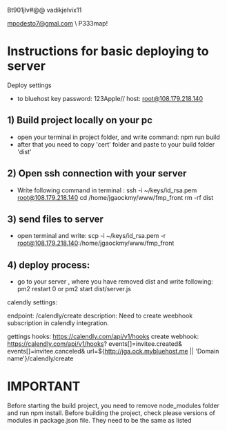 Bt901jlv#@@
vadikjelvix11

mpodesto7@gmal.com \ P333map!

# Instructions for basic deploying to server

Deploy settings
- to bluehost
 key password: 123Apple//
 host: root@108.179.218.140

## 1) Build project locally on your pc
  - open your terminal in project folder, and write command:
    npm run build
  - after that you need to copy 'cert' folder and paste to your build folder 'dist'

## 2) Open ssh connection with your server
  - Write following command in terminal :
    ssh -i ~/keys/id_rsa.pem root@108.179.218.140
    cd /home/jgaockmy/www/fmp_front
    rm -rf dist

## 3) send files to server
  - open terminal and write:
    scp -i ~/keys/id_rsa.pem -r <relative path dist folder> root@108.179.218.140:/home/jgaockmy/www/fmp_front

## 4) deploy process:
 - go to your server , where you have removed dist and write following:
   pm2 restart 0 or pm2 start dist/server.js


 calendly settings:

 endpoint: /calendly/create
 description: Need to create weebhook subscription in calendly integration.

 gettings hooks: https://calendly.com/api/v1/hooks
 create webhook:
 https://calendly.com/api/v1/hooks?
     events[]=invitee.created&
     events[]=invitee.canceled&
     url=${http://jga.ock.mybluehost.me || 'Domain name'}/calendly/create
     
# IMPORTANT
  Before starting the build project, you need to remove node_modules folder and run npm install. 
  Before building the project, check please versions of modules in package.json file. They need to be the same as listed